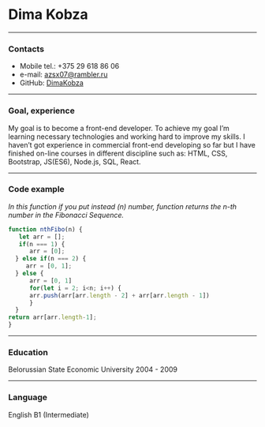 # Dima Kobza
---


### Contacts
- Mobile tel.: +375 29 618 86 06
- e-mail: azsx07@rambler.ru
- GitHub: [DimaKobza](https://github.com/DimaKoba)

---

### Goal, experience
My goal is to become a front-end developer.
To achieve my goal I’m learning necessary technologies and working hard to improve my skills.
I haven’t got experience in commercial front-end developing so far but I have finished on-line courses in different discipline such as: HTML, CSS, Bootstrap, JS(ES6), Node.js, SQL, React.

---

### Code example
*In this function if you put instead (n) number, function returns the n-th number in the Fibonacci Sequence.*
```javascript
function nthFibo(n) {
   let arr = [];
   if(n === 1) {
      arr = [0];
  } else if(n === 2) {
     arr = [0, 1];
  } else {
      arr = [0, 1]
      for(let i = 2; i<n; i++) {
      arr.push(arr[arr.length - 2] + arr[arr.length - 1])
      }
  }
return arr[arr.length-1];
}
```
---

### Education
Belorussian State Economic University 2004 - 2009

---
### Language
English B1 (Intermediate)